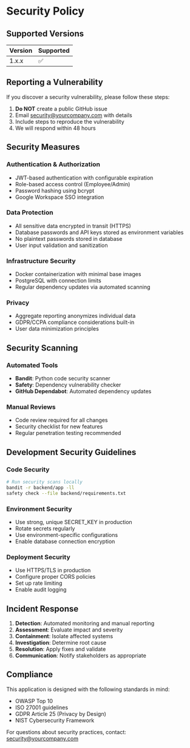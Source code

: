 # Security Policy

## Supported Versions

| Version | Supported          |
| ------- | ------------------ |
| 1.x.x   | :white_check_mark: |

## Reporting a Vulnerability

If you discover a security vulnerability, please follow these steps:

1. **Do NOT** create a public GitHub issue
2. Email security@yourcompany.com with details
3. Include steps to reproduce the vulnerability
4. We will respond within 48 hours

## Security Measures

### Authentication & Authorization
- JWT-based authentication with configurable expiration
- Role-based access control (Employee/Admin)
- Password hashing using bcrypt
- Google Workspace SSO integration

### Data Protection
- All sensitive data encrypted in transit (HTTPS)
- Database passwords and API keys stored as environment variables
- No plaintext passwords stored in database
- User input validation and sanitization

### Infrastructure Security
- Docker containerization with minimal base images
- PostgreSQL with connection limits
- Regular dependency updates via automated scanning

### Privacy
- Aggregate reporting anonymizes individual data
- GDPR/CCPA compliance considerations built-in
- User data minimization principles

## Security Scanning

### Automated Tools
- **Bandit**: Python code security scanner
- **Safety**: Dependency vulnerability checker
- **GitHub Dependabot**: Automated dependency updates

### Manual Reviews
- Code review required for all changes
- Security checklist for new features
- Regular penetration testing recommended

## Development Security Guidelines

### Code Security
```bash
# Run security scans locally
bandit -r backend/app -ll
safety check --file backend/requirements.txt
```

### Environment Security
- Use strong, unique SECRET_KEY in production
- Rotate secrets regularly
- Use environment-specific configurations
- Enable database connection encryption

### Deployment Security
- Use HTTPS/TLS in production
- Configure proper CORS policies
- Set up rate limiting
- Enable audit logging

## Incident Response

1. **Detection**: Automated monitoring and manual reporting
2. **Assessment**: Evaluate impact and severity
3. **Containment**: Isolate affected systems
4. **Investigation**: Determine root cause
5. **Resolution**: Apply fixes and validate
6. **Communication**: Notify stakeholders as appropriate

## Compliance

This application is designed with the following standards in mind:
- OWASP Top 10
- ISO 27001 guidelines
- GDPR Article 25 (Privacy by Design)
- NIST Cybersecurity Framework

For questions about security practices, contact: security@yourcompany.com